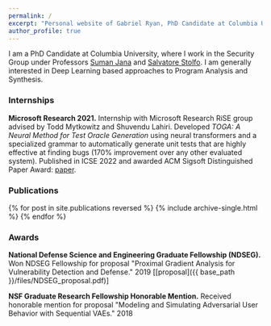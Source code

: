 ```yaml
---
permalink: /
excerpt: "Personal website of Gabriel Ryan, PhD Candidate at Columbia University studying applications of Deep Learning to Cybersecurity."
author_profile: true
---
```


I am a PhD Candidate at Columbia University, where I work in the Security Group under Professors [Suman Jana](http://www.cs.columbia.edu/~suman/) and [Salvatore Stolfo](https://salvatorestolfo.com/). I am generally interested in Deep Learning based approaches to Program Analysis and Synthesis.

### Internships

**Microsoft Research 2021.** Internship with Microsoft Research RiSE group advised by  Todd Mytkowitz and Shuvendu Lahiri. Developed *TOGA: A Neural Method for Test Oracle Generation* using neural transformers and a specialized grammar to automatically generate unit tests that are highly effective at finding bugs (170% improvement over any other evaluated system). Published in ICSE 2022 and awarded ACM Sigsoft Distinguished Paper Award: <a href="https://arxiv.org/pdf/2109.09262.pdf">paper</a>.



### Publications

{% for post in site.publications reversed %}
  {% include archive-single.html %}
{% endfor %}


<!--### Teaching-->

<!--<b>Continuous Logic Networks.</b> Teaching Assistant and co-lecturer. Spring 2020.-->

<!--<b>Intrusion Detection Systems.</b> Teaching Assistant. Fall 2019.-->


### Awards
<b>National Defense Science and Engineering Graduate Fellowship (NDSEG).</b> Won NDSEG Fellowship for proposal "Proximal Gradient Analysis for Vulnerability Detection and Defense." 2019 [[proposal]({{ base_path }}/files/NDSEG_proposal.pdf)]

<b>NSF Graduate Research Fellowship Honorable Mention.</b> Received honorable mention for proposal "Modeling and Simulating Adversarial User Behavior with Sequential VAEs." 2018
